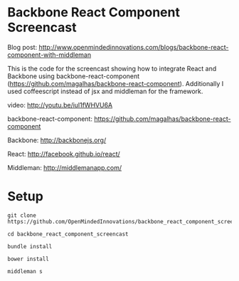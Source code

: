 Backbone React Component Screencast
==========

Blog post: http://www.openmindedinnovations.com/blogs/backbone-react-component-with-middleman

This is the code for the screencast showing how to integrate React and Backbone using backbone-react-component (https://github.com/magalhas/backbone-react-component). Additionally I used coffeescript instead of jsx and middleman for the framework.

video: http://youtu.be/iul1fWHVU6A

backbone-react-component: https://github.com/magalhas/backbone-react-component

Backbone: http://backbonejs.org/

React: http://facebook.github.io/react/

Middleman: http://middlemanapp.com/


Setup
==========

```
git clone https://github.com/OpenMindedInnovations/backbone_react_component_screencast.git

cd backbone_react_component_screencast

bundle install

bower install

middleman s
```
